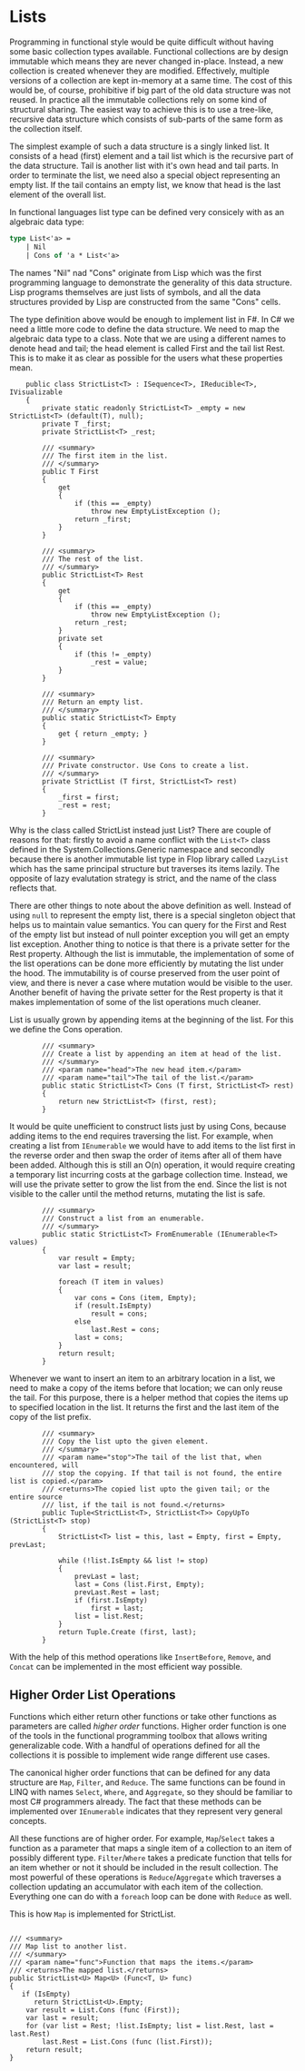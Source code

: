 Lists
=====

Programming in functional style would be quite difficult without having some basic collection types available. Functional collections are by design immutable which means they are never changed in-place. Instead, a new collection is created whenever they are modified. Effectively, multiple versions of a collection are kept in-memory at a same time. The cost of this would be, of course, prohibitive if big part of the old data structure was not reused. In practice all the immutable collections rely on some kind of structural sharing. The easiest way to achieve this is to use a tree-like, recursive data structure which consists of sub-parts of the same form as the collection itself.

The simplest example of such a data structure is a singly linked list. It consists of a head (first) element and a tail list which is the recursive part of the data structure. Tail is another list with it's own head and tail parts. In order to terminate the list, we need also a special object representing an empty list. If the tail contains an empty list, we know that head is the last element of the overall list.

In functional languages list type can be defined very consicely with as an algebraic data type:
```FSharp
type List<'a> = 
    | Nil
    | Cons of 'a * List<'a>
```
The names "Nil" nad "Cons" originate from Lisp which was the first programming language to demonstrate the generality of this data structure. Lisp programs themselves are just lists of symbols, and all the data structures provided by Lisp are constructed from the same "Cons" cells.

The type definition above would be enough to implement list in F#. In C# we need a little more code to define the data structure. We need to map the algebraic data type to a class. Note that we are using a different names to denote head and tail; the head element is called First and the tail list Rest. This is to make it as clear as possible for the users what these properties mean.
```Csharp
	public class StrictList<T> : ISequence<T>, IReducible<T>, IVisualizable
	{
		private static readonly StrictList<T> _empty = new StrictList<T> (default(T), null);
		private T _first;
		private StrictList<T> _rest;
		
        /// <summary>
		/// The first item in the list.
		/// </summary>
		public T First
		{ 
			get
			{
				if (this == _empty)
					throw new EmptyListException ();
				return _first;
			}
		}
			
		/// <summary>
		/// The rest of the list.
		/// </summary>
		public StrictList<T> Rest
		{ 
			get
			{
				if (this == _empty)
					throw new EmptyListException ();
				return _rest;
			}
			private set
			{
				if (this != _empty)
					_rest = value;
			}
		}

		/// <summary>
		/// Return an empty list.
		/// </summary>
		public static StrictList<T> Empty
		{
			get { return _empty; }
		}
		
        /// <summary>
		/// Private constructor. Use Cons to create a list.
		/// </summary>
		private StrictList (T first, StrictList<T> rest)
		{
			_first = first;
			_rest = rest;
		}
```
Why is the class called StrictList instead just List? There are couple of reasons for that: firstly to avoid a name conflict with the `List<T>` class defined in the System.Collections.Generic namespace and secondly because there is another immutable list type in Flop library called `LazyList` which has the same principal structure but traverses its items lazily. The opposite of lazy evalutation strategy is strict, and the name of the class reflects that.

There are other things to note about the above definition as well. Instead of using `null` to represent the empty list, there is a special singleton object that helps us to maintain value semantics. You can query for the First and Rest of the empty list but instead of null pointer exception you will get an empty list exception. Another thing to notice is that there is a private setter for the Rest property. Although the list is immutable, the implementation of some of the list operations can be done more efficiently by mutating the list under the hood. The immutability is of course preserved from the user point of view, and there is never a case where mutation would be visible to the user. Another benefit of having the private setter for the Rest property is that it makes implementation of some of the list operations much cleaner.

List is usually grown by appending items at the beginning of the list. For this we define the Cons operation.
```Csharp
		/// <summary>
		/// Create a list by appending an item at head of the list.
		/// </summary>
		/// <param name="head">The new head item.</param>
		/// <param name="tail">The tail of the list.</param>
		public static StrictList<T> Cons (T first, StrictList<T> rest)
		{
			return new StrictList<T> (first, rest);
		}
```
It would be quite unefficient to construct lists just by using Cons, because adding items to the end requires traversing the list. For example, when creating a list from `IEnumerable` we would have to add items to the list first in the reverse order and then swap the order of items after all of them have been added. Although this is still an O(n) operation, it would require creating a temporary list incurring costs at the garbage collection time. Instead, we will use the private setter to grow the list from the end. Since the list is not visible to the caller until the method returns, mutating the list is safe.
```Csharp
		/// <summary>
		/// Construct a list from an enumerable.
		/// </summary>
		public static StrictList<T> FromEnumerable (IEnumerable<T> values)
		{
			var result = Empty;
			var last = result;
			
			foreach (T item in values)
			{
				var cons = Cons (item, Empty);
				if (result.IsEmpty)
					result = cons;
				else
					last.Rest = cons;
				last = cons;
			}
			return result;
		}
```
Whenever we want to insert an item to an arbitrary location in a list, we need to make a copy of the items before that location; we can only reuse the tail. For this purpose, there is a helper method that copies the items up to specified location in the list. It returns the first and the last item of the copy of the list prefix.
```Csharp
		/// <summary>
		/// Copy the list upto the given element. 
		/// </summary>
		/// <param name="stop">The tail of the list that, when encountered, will 
		/// stop the copying. If that tail is not found, the entire list is copied.</param>
		/// <returns>The copied list upto the given tail; or the entire source
		/// list, if the tail is not found.</returns>
		public Tuple<StrictList<T>, StrictList<T>> CopyUpTo (StrictList<T> stop)
		{
			StrictList<T> list = this, last = Empty, first = Empty, prevLast;
			
			while (!list.IsEmpty && list != stop)
			{
				prevLast = last;
				last = Cons (list.First, Empty);
				prevLast.Rest = last;
				if (first.IsEmpty)
					first = last;
				list = list.Rest;
			}
			return Tuple.Create (first, last);
		}
```
With the help of this method operations like `InsertBefore`, `Remove`, and `Concat` can be implemented in the most efficient way possible.

Higher Order List Operations
----------------------------

Functions which either return other functions or take other functions as parameters are called *higher order* functions. Higher order function is one of the tools in the functional programming toolbox that allows writing generalizable code. With a handful of operations defined for all the collections it is possible to implement wide range different use cases. 

The canonical higher order functions that can be defined for any data structure are `Map`, `Filter`, and `Reduce`. The same functions can be found in LINQ with names `Select`, `Where`, and `Aggregate`, so they should be familiar to most C# programmers already. The fact that these methods can be implemented over `IEnumerable` indicates that they represent very general concepts.

All these functions are of higher order. For example, `Map`/`Select` takes a function as a parameter that maps a single item of a collection to an item of possibly different type. `Filter`/`Where` takes a predicate function that tells for an item whether or not it should be included in the result collection. The most powerful of these operations is `Reduce`/`Aggregate` which traverses a collection updating an accumulator with each item of the collection. Everything one can do with a `foreach` loop can be done with `Reduce` as well.

This is how `Map` is implemented for StrictList.

```Csharp

/// <summary>
/// Map list to another list.
/// </summary>
/// <param name="func">Function that maps the items.</param>
/// <returns>The mapped list.</returns>
public StrictList<U> Map<U> (Func<T, U> func)
{
   if (IsEmpty)
      return StrictList<U>.Empty;
    var result = List.Cons (func (First));
    var last = result;
    for (var list = Rest; !list.IsEmpty; list = list.Rest, last = last.Rest)
        last.Rest = List.Cons (func (list.First));
    return result;
}
```


